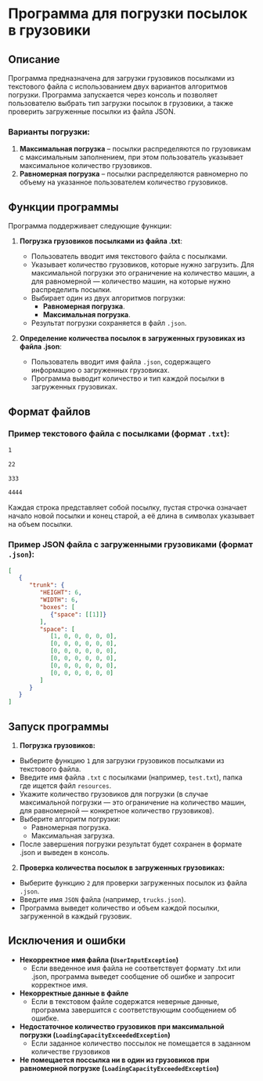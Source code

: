 # Программа для погрузки посылок в грузовики

## Описание

Программа предназначена для загрузки грузовиков посылками из текстового файла с использованием двух вариантов алгоритмов погрузки. Программа запускается через консоль и позволяет пользователю выбрать тип загрузки посылок в грузовики, а также проверить загруженные посылки из файла JSON.

### Варианты погрузки:
1. **Максимальная погрузка** – посылки распределяются по грузовикам с максимальным заполнением, при этом пользователь указывает максимальное количество грузовиков.
2. **Равномерная погрузка** – посылки распределяются равномерно по объему на указанное пользователем количество грузовиков.

## Функции программы

Программа поддерживает следующие функции:

1. **Погрузка грузовиков посылками из файла .txt**:
    - Пользователь вводит имя текстового файла с посылками.
    - Указывает количество грузовиков, которые нужно загрузить. Для максимальной погрузки это ограничение на количество машин, а для равномерной — количество машин, на которые нужно распределить посылки.
    - Выбирает один из двух алгоритмов погрузки:
        - **Равномерная погрузка**.
        - **Максимальная погрузка**.
    - Результат погрузки сохраняется в файл `.json`.

2. **Определение количества посылок в загруженных грузовиках из файла .json**:
    - Пользователь вводит имя файла `.json`, содержащего информацию о загруженных грузовиках.
    - Программа выводит количество и тип каждой посылки в загруженных грузовиках.


## Формат файлов

### Пример текстового файла с посылками (формат `.txt`):
```txt
1

22

333

4444
```
Каждая строка представляет собой посылку, пустая строчка означает начало новой посылки и конец старой, а её длина в символах указывает на объем посылки.

### Пример JSON файла с загруженными грузовиками (формат `.json`):
```json
[
   {
      "trunk": {
         "HEIGHT": 6,
         "WIDTH": 6,
         "boxes": [
            {"space": [[1]]}
         ],
         "space": [
            [1, 0, 0, 0, 0, 0],
            [0, 0, 0, 0, 0, 0],
            [0, 0, 0, 0, 0, 0],
            [0, 0, 0, 0, 0, 0],
            [0, 0, 0, 0, 0, 0],
            [0, 0, 0, 0, 0, 0]
         ]
      }
   }
]
```

## Запуск программы
1. **Погрузка грузовиков:**
- Выберите функцию ```1``` для загрузки грузовиков посылками из текстового файла.
- Введите имя файла ```.txt``` с посылками (например, ```test.txt```), папка где ищется файл ```resources```.
- Укажите количество грузовиков для погрузки (в случае максимальной погрузки — это ограничение на количество машин, для равномерной — конкретное количество грузовиков).
- Выберите алгоритм погрузки:
  + Равномерная погрузка.
  + Максимальная загрузка.
- После завершения погрузки результат будет сохранен в формате .json и выведен в консоль.

2. **Проверка количества посылок в загруженных грузовиках:**

- Выберите функцию ```2``` для проверки загруженных посылок из файла ```.json```.
- Введите имя ```JSON``` файла (например, ```trucks.json```).
- Программа выведет количество и объем каждой посылки, загруженной в каждый грузовик.
## Исключения и ошибки
- **Некорректное имя файла (```UserInputException```)**
  + Если введенное имя файла не соответствует формату .txt или .json, программа выведет сообщение об ошибке и запросит корректное имя.
- **Некорректные данные в файле**
   + Если в текстовом файле содержатся неверные данные, программа завершится с соответствующим сообщением об ошибке.
- **Недостаточное количество грузовиков при максимальной погрузки (```LoadingCapacityExceededException```)**
  + Если заданное количество поссылок не помещается в заданном количестве грузовиков
- **Не помещается поссылка ни в один из грузовиков при равномерной погрузке (```LoadingCapacityExceededException```)**

